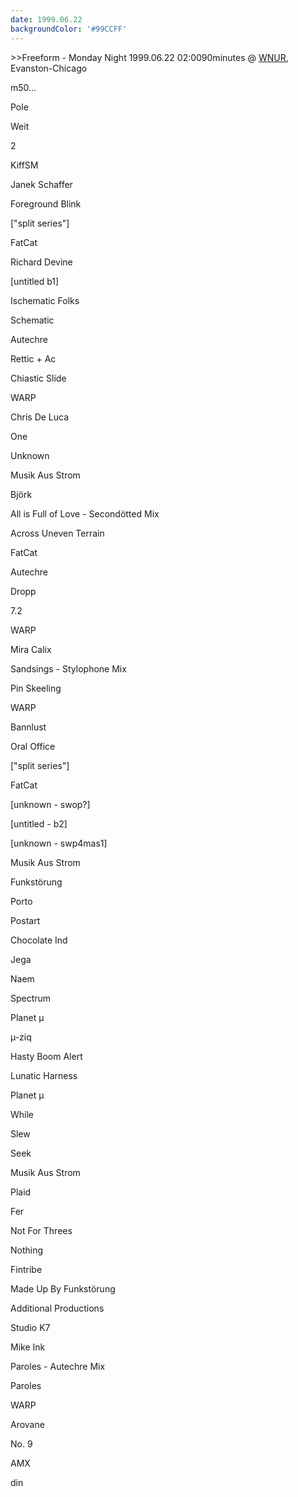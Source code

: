 ```yaml
---
date: 1999.06.22
backgroundColor: '#99CCFF'
---
```


\>>Freeform - Monday Night 1999.06.22 02:0090minutes @ [WNUR](http://www.wnur.org/), Evanston-Chicago


m50...

Pole

Weit

2

KiffSM

Janek Schaffer

Foreground Blink

\["split series"\]

FatCat

Richard Devine

\[untitled b1\]

Ischematic Folks

Schematic

Autechre

Rettic + Ac

Chiastic Slide

WARP

Chris De Luca

One

Unknown

Musik Aus Strom

Björk

All is Full of Love - Secondötted Mix

Across Uneven Terrain

FatCat

Autechre

Dropp

7.2

WARP

Mira Calix

Sandsings - Stylophone Mix

Pin Skeeling

WARP

Bannlust

Oral Office

\["split series"\]

FatCat

\[unknown - swop?\]

\[untitled - b2\]

\[unknown - swp4mas1\]

Musik Aus Strom

Funkstörung

Porto

Postart

Chocolate Ind

Jega

Naem

Spectrum

Planet µ

µ-ziq

Hasty Boom Alert

Lunatic Harness

Planet µ

While

Slew

Seek

Musik Aus Strom

Plaid

Fer

Not For Threes

Nothing

Fintribe

Made Up By Funkstörung

Additional Productions

Studio K7

Mike Ink

Paroles - Autechre Mix

Paroles

WARP

Arovane

No. 9

AMX

din